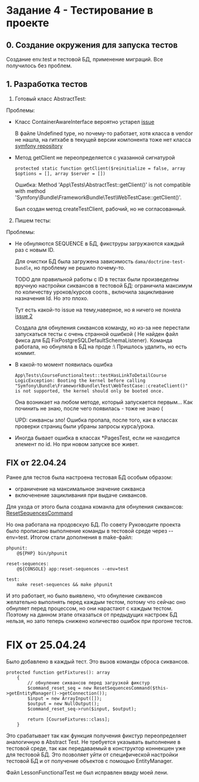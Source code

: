 # Задание 4 - Тестирование в проекте

## 0. Создание окружения для запуска тестов

Создание env.test и тестовой БД, применение миграций. Все получилось без проблем.


## 1. Разработка тестов
1. Готовый класс AbstractTest:

Проблемы:
- Класс ContainerAwareInterface вероятно устарел
    [issue](https://github.com/symfony/symfony-docs/issues/18440)

    В файле Undefined type, но почему-то работает, хотя класса в vendor не нашла, на гитхабе в текущей версии компонента тоже нет класса
    [symfony repository](https://github.com/symfony/symfony/tree/7.0/src/Symfony/Component/DependencyInjection)

- Метод getClient не переопределяется с указанной сигнатурой
    ```
    protected static function getClient($reinitialize = false, array $options = [], array $server = [])
    ```
    Ошибка: Method 'App\Tests\AbstractTest::getClient()' is not compatible with method 'Symfony\Bundle\FrameworkBundle\Test\WebTestCase::getClient()'.

    Был создан метод createTestClient, рабочий, но не согласованный.

2. Пишем тесты:

Проблемы: 
- Не обнуляются SEQUENCE в БД, фикструры загружаются каждый раз с новым ID.

    Для очистки БД была загружена зависимость `dama/doctrine-test-bundle`, но проблему не решило почему-то.

    TODO для правильной работы с ID в тестах были произведелны вручную настройки сиквансов в тестовой БД: ограничила максимум по количеству уроков/курсов соотв., включила зацикливание назначения Id. Но это плохо.

    Тут есть какой-то issue на тему,наверное, но я ничего не поняла
    [issue 2](https://github.com/doctrine/orm/issues/8893)

    Создала для обнуления сиквансов команду, но из-за нее перестали запускаться тесты с очень странной ошибкой ( Не найден файл фикса для БД FixPostgreSQLDefaultSchemaListener). Команда работала, но обнуляла в БД на проде :\ Пришлось удалить, но есть коммит. 

- В какой-то момент появилась ошибка
    ```
    App\Tests\CourseFunctionaltest::testHasLinkToDetailCourse
    LogicException: Booting the kernel before calling "Symfony\Bundle\FrameworkBundle\Test\WebTestCase::createClient()" is not supported, the kernel should only be booted once.
    ```

    Она возникает на любом методе, который запускается первым... Как починить не знаю, после чего появилась - тоже не знаю (

    UPD: сиквансы зло! Ошибка пропала, после того, как в классах проверки страниц были убраны запросы курса/урока.
- Иногда бывает ошибка в классах *PagesTest, если не находится элемент по id. Но при новом запуске все живет.

## FIX от 22.04.24
Ранее для тестов была настроена тестовая БД особым образом:
- ограничение на максимальное значение сикванса
- включенение зацикливания при выдаче сиквансов.

Для ухода от этого была создана команла для обнуления сиквансов: [ResetSequencesCommand](/src/Command/ResetSequencesCommand.php)

Но она работала на продовскую БД. По совету Руководите проекта было прописано выполнение команды в тестовой среде через --env=test. Итогом стали дополнения в make-файл:

```
phpunit:
	@${PHP} bin/phpunit

reset-sequences:
	@${CONSOLE} app:reset-sequences --env=test

test:
	make reset-sequences && make phpunit
```

И это работает, но было выявлено, что обнуление сиквансов желательно выполнять перед каждым тестом, потому что сейчас оно обнуляет перед процессом, но они нарастают с каждым тестом. Поэтому на данном этапе отказаться от предыдущих настроек БД нельзя, но зато теперь снижено количество ошибок при прогоне тестов.

# FIX от 25.04.24
Было добавлено в каждый тест. Это вызов команды сброса сиквансов. 
```
protected function getFixtures(): array
    {
        // обнуление сиквансов перед загрузкой фикстур
        $command_reset_seq = new ResetSequencesCommand($this->getEntityManager()->getConnection());
        $input = new ArrayInput([]);
        $output = new NullOutput();
        $command_reset_seq->run($input, $output);

        return [CourseFixtures::class];
    }
```
Это срабатывает так как функция получения фикстур переопределяет аналогичную в Abstract Test. Не требуется указывать выполнение в тестовой среде, так как передаваемый в конструктор коннекшен уже для тестовой БД. Это позволяет уйти от специфической настройки тестовой БД и от получение объектов с помощью EntityManager.

Файл LessonFunctionalTest не был исправлен ввиду моей лени.